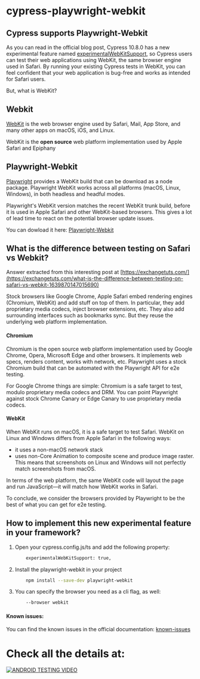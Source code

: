 # cypress-playwright-webkit

## Cypress supports Playwright-Webkit

As you can read in the official blog post, Cypress 10.8.0 has a new experimental feature named [experimentalWebKitSupport](https://www.cypress.io/blog/2022/09/13/cypress-10-8-experimental-run-tests-in-webkit/), so Cypress users can test their web applications using WebKit, the same browser engine used in Safari. By running your existing Cypress tests in WebKit, you can feel confident that your web application is bug-free and works as intended for Safari users.

But, what is WebKit?

## Webkit

[WebKit](https://webkit.org/) is the web browser engine used by Safari, Mail, App Store, and many other apps on macOS, iOS, and Linux.

WebKit is the **open source** web platform implementation used by Apple Safari and Epiphany

## Playwright-Webkit

[Playwright](https://playwright.dev/docs/browsers#webkit) provides a WebKit build that can be download as a node package. Playwright WebKit works across all platforms (macOS, Linux, Windows), in both headless and headful modes.

Playwright's WebKit version matches the recent WebKit trunk build, before it is used in Apple Safari and other WebKit-based browsers. This gives a lot of lead time to react on the potential browser update issues.

You can dowload it here: [Playwright-Webkit](https://www.npmjs.com/package/playwright-webkit)

## What is the difference between testing on Safari vs Webkit?

Answer extracted from this interesting post at [https://exchangetuts.com/](https://exchangetuts.com/what-is-the-difference-between-testing-on-safari-vs-webkit-1639870147015690)

Stock browsers like Google Chrome, Apple Safari embed rendering engines (Chromium, WebKit) and add stuff on top of them. In particular, they add proprietary media codecs, inject browser extensions, etc. They also add surrounding interfaces such as bookmarks sync. But they reuse the underlying web platform implementation.

#### Chromium

Chromium is the open source web platform implementation used by Google Chrome, Opera, Microsoft Edge and other browsers. It implements web specs, renders content, works with network, etc. Playwright uses a stock Chromium build that can be automated with the Playwright API for e2e testing.

For Google Chrome things are simple: Chromium is a safe target to test, modulo proprietary media codecs and DRM. You can point Playwright against stock Chrome Canary or Edge Canary to use proprietary media codecs.

#### WebKit

When WebKit runs on macOS, it is a safe target to test Safari. WebKit on Linux and Windows differs from Apple Safari in the following ways:

- it uses a non-macOS network stack
- uses non-Core Animation to composite scene and produce image raster. This means that screenshots on Linux and Windows will not perfectly match screenshots from macOS.

In terms of the web platform, the same WebKit code will layout the page and run JavaScript—it will match how WebKit works in Safari.

To conclude, we consider the browsers provided by Playwright to be the best of what you can get for e2e testing.

## How to implement this new experimental feature in your framework?

1. Open your cypress.config.js/ts and add the following property:
   ```bash
       experimentalWebKitSupport: true,
   ```
2. Install the playwright-webkit in your project
   ```bash
       npm install --save-dev playwright-webkit
   ```
3. You can specify the browser you need as a cli flag, as well:
   ```bash
       --browser webkit
   ```

#### Known issues:

You can find the known issues in the official documentation: [known-issues](https://docs.cypress.io/guides/guides/launching-browsers#Known-Issues-with-experimentalWebKitSupport)

# Check all the details at: 
[![ANDROID TESTING VIDEO](https://i1.ytimg.com/vi/WJcjNFjYmoM/hqdefault.jpg)](https://www.youtube.com/watch?v=WJcjNFjYmoM&ab_channel=JoanMedia)


